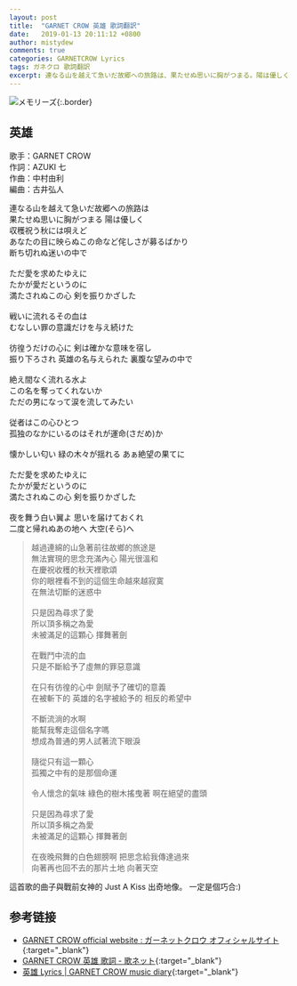 ```yaml
---
layout: post
title:  "GARNET CROW 英雄 歌詞翻訳"
date:   2019-01-13 20:11:12 +0800
author: mistydew
comments: true
categories: GARNETCROW Lyrics
tags: ガネクロ 歌詞翻訳
excerpt: 連なる山を越えて急いだ故郷への旅路は、果たせぬ思いに胸がつまる。陽は優しく、収穫祝う秋には唄えど。あなたの目に映らぬこの命など侘しさが募るばかり、断ち切れぬ迷いの中で。
---
```

![メモリーズ](https://raw.githubusercontent.com/mistydew/gc2/master/cover/album/AL09_メモリーズ.jpg){:.border}

## 英雄

歌手：GARNET CROW<br>
作詞：AZUKI 七<br>
作曲：中村由利<br>
編曲：古井弘人

<div class="lyric-original">
<p>
連なる山を越えて急いだ故郷への旅路は<br>
果たせぬ思いに胸がつまる 陽は優しく<br>
収穫祝う秋には唄えど<br>
あなたの目に映らぬこの命など侘しさが募るばかり<br>
断ち切れぬ迷いの中で<br>
<br>
ただ愛を求めたゆえに<br>
たかが愛だというのに<br>
満たされぬこの心 剣を振りかざした<br>
<br>
戦いに流れるその血は<br>
むなしい罪の意識だけを与え続けた<br>
<br>
彷徨うだけの心に 剣は確かな意味を宿し<br>
振り下ろされ 英雄の名与えられた 裏腹な望みの中で<br>
<br>
絶え間なく流れる水よ<br>
この名を奪ってくれないか<br>
ただの男になって涙を流してみたい<br>
<br>
従者はこの心ひとつ<br>
孤独のなかにいるのはそれが運命(さだめ)か<br>
<br>
懐かしい匂い 緑の木々が揺れる あぁ絶望の果てに<br>
<br>
ただ愛を求めたゆえに<br>
たかが愛だというのに<br>
満たされぬこの心 剣を振りかざした<br>
<br>
夜を舞う白い翼よ 思いを届けておくれ<br>
二度と帰れぬあの地へ 大空(そら)へ
</p>
</div>

<div class="lyric-translation">
<blockquote>
越過連綿的山急著前往故鄉的旅途是<br>
無法實現的思念充滿內心 陽光很溫和<br>
在慶祝收穫的秋天裡歌頌<br>
你的眼裡看不到的這個生命越來越寂寞<br>
在無法切斷的迷惑中<br>
<br>
只是因為尋求了愛<br>
所以頂多稱之為愛<br>
未被滿足的這顆心 揮舞著劍<br>
<br>
在戰鬥中流的血<br>
只是不斷給予了虛無的罪惡意識<br>
<br>
在只有彷徨的心中 劍賦予了確切的意義<br>
在被斬下的 英雄的名字被給予的 相反的希望中<br>
<br>
不斷流淌的水啊<br>
能幫我奪走這個名字嗎<br>
想成為普通的男人試著流下眼淚<br>
<br>
隨從只有這一顆心<br>
孤獨之中有的是那個命運<br>
<br>
令人懷念的氣味 綠色的樹木搖曳著 啊在絕望的盡頭<br>
<br>
只是因為尋求了愛<br>
所以頂多稱之為愛<br>
未被滿足的這顆心 揮舞著劍<br>
<br>
在夜晚飛舞的白色翅膀啊 把思念給我傳達過來<br>
向著再也回不去的那片土地 向著天空
</blockquote>
</div>

這首歌的曲子與戰前女神的 Just A Kiss 出奇地像。
一定是個巧合:)

## 参考链接

* [GARNET CROW official website : ガーネットクロウ オフィシャルサイト](http://www.garnetcrow.com){:target="_blank"}
* [GARNET CROW 英雄 歌詞 - 歌ネット](https://www.uta-net.com/song/122960){:target="_blank"}
* [英雄 Lyrics \| GARNET CROW music diary](https://mistydew.github.io/gc/lyrics/original/英雄.html){:target="_blank"}

